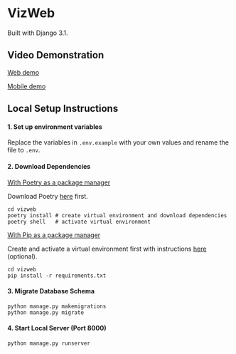 # VizWeb

Built with Django 3.1.

## Video Demonstration

[Web demo](https://entuedu-my.sharepoint.com/:v:/g/personal/call0001_e_ntu_edu_sg/EQwF2diFVwJFvMdn0Y26m0UBnrZ8E5d0UxrmSwzOmEiXkQ?e=CNEgmh)

[Mobile demo](https://entuedu-my.sharepoint.com/:v:/g/personal/call0001_e_ntu_edu_sg/EajjEoioLuFHrPopQgWGcX0BBFMrAosmwnlo3cQS8yDNQQ?e=h6pfqr)

## Local Setup Instructions

#### 1. Set up environment variables

Replace the variables in `.env.example` with your own values and rename the file to `.env`.

#### 2. Download Dependencies

<ins>With Poetry as a package manager</ins>

Download Poetry [here](https://python-poetry.org/docs/#installation) first.

```
cd vizweb
poetry install # create virtual environment and download dependencies
poetry shell   # activate virtual environment
```

<ins>With Pip as a package manager</ins>

Create and activate a virtual environment first with instructions [here](https://packaging.python.org/guides/installing-using-pip-and-virtual-environments/) (optional).

```
cd vizweb
pip install -r requirements.txt
```

#### 3. Migrate Database Schema

```
python manage.py makemigrations
python manage.py migrate
```

#### 4. Start Local Server (Port 8000)

```
python manage.py runserver
```
